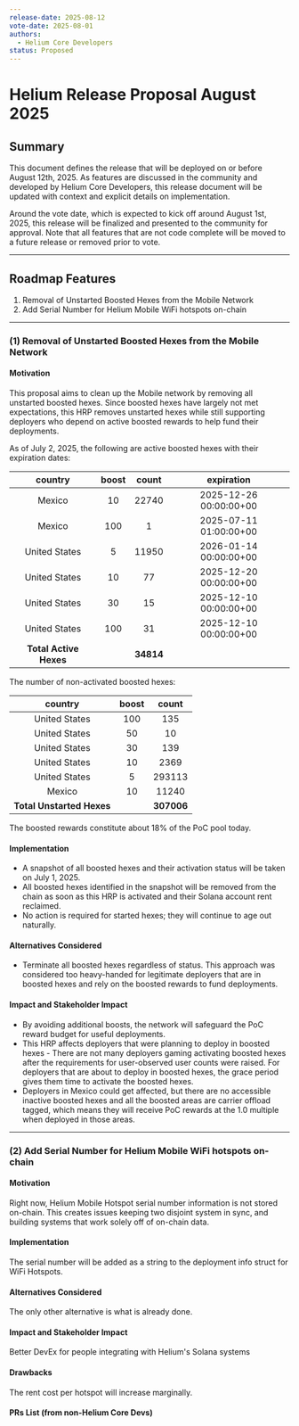 ```yaml
---
release-date: 2025-08-12
vote-date: 2025-08-01
authors:
  - Helium Core Developers
status: Proposed
---
```


# Helium Release Proposal August 2025

## Summary

This document defines the release that will be deployed on or before August 12th, 2025. As features are discussed in the community and developed by Helium Core Developers, this release document will be updated with context and explicit details on implementation.

Around the vote date, which is expected to kick off around August 1st, 2025, this release will be finalized and presented to the community for approval. Note that all features that are not code complete will be moved to a future release or removed prior to vote.

---

## Roadmap Features

1. Removal of Unstarted Boosted Hexes from the Mobile Network
2. Add Serial Number for Helium Mobile WiFi hotspots on-chain
---

### (1) Removal of Unstarted Boosted Hexes from the Mobile Network

#### Motivation  

This proposal aims to clean up the Mobile network by removing all unstarted boosted hexes. Since boosted hexes have largely not met expectations, this HRP removes unstarted hexes while still supporting deployers who depend on active boosted rewards to help fund their deployments.

As of July 2, 2025, the following are active boosted hexes with their expiration dates: 

| country | boost | count | expiration  |
| :---: | :---: | :---: | :---: |
| Mexico | 10 | 22740 | 2025-12-26 00:00:00+00 |
| Mexico | 100 | 1 | 2025-07-11 01:00:00+00 |
| United States | 5 | 11950 | 2026-01-14 00:00:00+00 |
| United States | 10 | 77 | 2025-12-20 00:00:00+00 |
| United States | 30 | 15 | 2025-12-10 00:00:00+00 |
| United States | 100 | 31 | 2025-12-10 00:00:00+00 |
| **Total Active Hexes** |  | **34814** |  |

The number of non-activated boosted hexes:

| country | boost | count |
| :---: | :---: | :---: |
| United States | 100 | 135 |
| United States | 50 | 10 |
| United States | 30 | 139 |
| United States | 10 | 2369 |
| United States | 5 | 293113 |
| Mexico | 10 | 11240 |
| **Total Unstarted Hexes** |  | **307006** |

The boosted rewards constitute about 18% of the PoC pool today.

#### Implementation

* A snapshot of all boosted hexes and their activation status will be taken on July 1, 2025.   
* All boosted hexes identified in the snapshot will be removed from the chain as soon as this HRP is activated and their Solana account rent reclaimed.  
* No action is required for started hexes; they will continue to age out naturally.  

#### Alternatives Considered

* Terminate all boosted hexes regardless of status. This approach was considered too heavy-handed for legitimate deployers that are in boosted hexes and rely on the boosted rewards to fund deployments.

#### Impact and Stakeholder Impact

* By avoiding additional boosts, the network will safeguard the PoC reward budget for useful deployments.
* This HRP affects deployers that were planning to deploy in boosted hexes - There are not many deployers gaming activating boosted hexes after the requirements for user-observed user counts were raised. For deployers that are about to deploy in boosted hexes, the grace period gives them time to activate the boosted hexes. 
* Deployers in Mexico could get affected, but there are no accessible inactive boosted hexes and all the boosted areas are carrier offload tagged, which means they will receive PoC rewards at the 1.0 multiple when deployed in those areas.


---

### (2) Add Serial Number for Helium Mobile WiFi hotspots on-chain

#### Motivation

Right now, Helium Mobile Hotspot serial number information is not stored on-chain. This creates issues keeping two disjoint system in sync, and building systems that work solely off of on-chain data.

#### Implementation

The serial number will be added as a string to the deployment info struct for WiFi Hotspots.

#### Alternatives Considered

The only other alternative is what is already done.

#### Impact and Stakeholder Impact

Better DevEx for people integrating with Helium's Solana systems

#### Drawbacks

The rent cost per hotspot will increase marginally.

#### PRs List (from non-Helium Core Devs)
